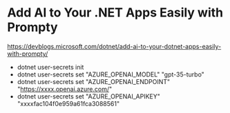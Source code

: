 # Add AI to Your .NET Apps Easily with Prompty

<https://devblogs.microsoft.com/dotnet/add-ai-to-your-dotnet-apps-easily-with-prompty/>

- dotnet user-secrets init
- dotnet user-secrets set "AZURE_OPENAI_MODEL" "gpt-35-turbo"
- dotnet user-secrets set "AZURE_OPENAI_ENDPOINT" "https://xxxx.openai.azure.com/"
- dotnet user-secrets set "AZURE_OPENAI_APIKEY" "xxxxfac104f0e959a61fca3088561"
